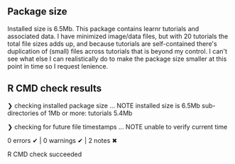 ## Package size

Installed size is 6.5Mb. This package contains learnr tutorials and associated data. I have minimized image/data files, but with 20 tutorials the total file sizes adds up, 
and because tutorials are self-contained there's duplication of (small) files across tutorials that is beyond my control. I can't see what else I can realistically do to make the package size smaller at this point in time 
so I request lenience.

## R CMD check results

❯ checking installed package size ... NOTE
    installed size is  6.5Mb
    sub-directories of 1Mb or more:
      tutorials   5.4Mb

❯ checking for future file timestamps ... NOTE
  unable to verify current time

0 errors ✔ | 0 warnings ✔ | 2 notes ✖

R CMD check succeeded
